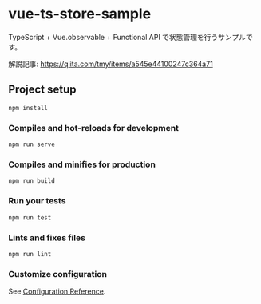 # vue-ts-store-sample

TypeScript + Vue.observable + Functional API で状態管理を行うサンプルです。

解説記事: https://qiita.com/tmy/items/a545e44100247c364a71

## Project setup
```
npm install
```

### Compiles and hot-reloads for development
```
npm run serve
```

### Compiles and minifies for production
```
npm run build
```

### Run your tests
```
npm run test
```

### Lints and fixes files
```
npm run lint
```

### Customize configuration
See [Configuration Reference](https://cli.vuejs.org/config/).
